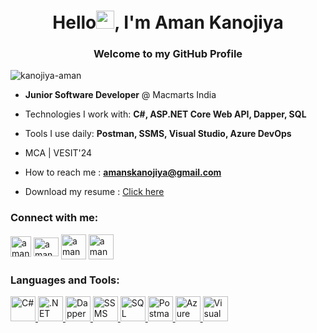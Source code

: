

<h1 align="center">Hello<img src="https://github.com/TheDudeThatCode/TheDudeThatCode/blob/master/Assets/Hi.gif" width="29px">, I'm Aman Kanojiya</h1>
<h3 align="center">Welcome to my GitHub Profile</h3>


<!-- <img align="right" alt="coding" width="400" src="https://github.com/kanojiya-aman/kanojiya-aman/blob/main/profile-pic%20(1).png"> -->

<p align="left"> <img src="https://komarev.com/ghpvc/?username=kanojiya-aman&label=Profile%20views&color=0e75b6&style=flat" alt="kanojiya-aman" /> </p>

- **Junior Software Developer** @ Macmarts India

- Technologies I work with: **C#, ASP.NET Core Web API, Dapper, SQL**

- Tools I use daily: **Postman, SSMS, Visual Studio, Azure DevOps**

- MCA | VESIT'24

- How to reach me : **amanskanojiya@gmail.com**

- Download my resume : [Click here](https://drive.google.com/uc?export=download&id=1VAUIKLgLPb2AD3V-_uiR4hAdXKKPIkB-)

<h3 align="left">Connect with me:</h3>
<p align="left">
<a href="https://twitter.com/amannkanojiya" target="_blank"><img align="center" src="https://uxwing.com/wp-content/themes/uxwing/download/brands-and-social-media/x-social-media-logo-icon.png" alt="amannkanojiya" height="33" width="33" /></a>
<a href="https://linkedin.com/in/aman kanojiya" target="_blank"><img align="center" src="https://raw.githubusercontent.com/rahuldkjain/github-profile-readme-generator/master/src/images/icons/Social/linked-in-alt.svg" alt="aman kanojiya" height="30" width="40" /></a>
<a href="https://instagram.com/amannkanojiya" target="_blank"><img align="center" src="https://img.icons8.com/?size=48&id=Xy10Jcu1L2Su&format=png" alt="amannkanojiya" height="40" width="40" /></a>
<a href="https://discordapp.com/users/764015022837727232" target="_blank"><img align="center" src="https://img.icons8.com/?size=48&id=M725CLW4L7wE&format=png" alt="amannkanojiya" height="40" width="40" /></a>
</p>


<h3 align="left">Languages and Tools:</h3>
<p align="left"> 
<!-- C# -->
<a href="https://docs.microsoft.com/en-us/dotnet/csharp/" target="_blank" rel="noreferrer">
  <img src="https://seeklogo.com/images/C/c-sharp-c-logo-02F17714BA-seeklogo.com.png" alt="C#" width="40" height="40"/>
</a>

<!-- .NET -->
<a href="https://dotnet.microsoft.com/" target="_blank" rel="noreferrer">
  <img src="https://seeklogo.com/images/M/microsoft-net-logo-8A0C3AF5E8-seeklogo.com.png" alt=".NET" width="40" height="40"/>
</a>

<!-- Dapper -->
<a href="https://github.com/DapperLib/Dapper" target="_blank" rel="noreferrer">
  <img src="https://icons8.com/icons/set/dapper-orm" alt="Dapper" width="40" height="40"/>
</a>

<!-- SQL Server Management Studio (SSMS) -->
<a href="https://docs.microsoft.com/en-us/sql/ssms/sql-server-management-studio-ssms" target="_blank" rel="noreferrer">
  <img src="https://icons8.com/icons/set/sql-server-management-studio" alt="SSMS" width="40" height="40"/>
</a>

<!-- SQL -->
<a href="https://www.w3schools.com/sql/" target="_blank" rel="noreferrer">
  <img src="https://icons8.com/icons/set/sql-logo" alt="SQL" width="40" height="40"/>
</a>

<!-- Postman -->
<a href="https://www.postman.com/" target="_blank" rel="noreferrer">
  <img src="https://seeklogo.com/images/P/postman-logo-0087CA0D15-seeklogo.com.png" alt="Postman" width="40" height="40"/>
</a>

<!-- Azure DevOps -->
<a href="https://azure.microsoft.com/en-us/services/devops/" target="_blank" rel="noreferrer">
  <img src="https://icons8.com/icons/set/azure-devops" alt="Azure DevOps" width="40" height="40"/>
</a>

<!-- Visual Studio -->
<a href="https://visualstudio.microsoft.com/" target="_blank" rel="noreferrer">
  <img src="https://iconlogovector.com/logo/visual-studio" alt="Visual Studio" width="40" height="40"/>
</a>
</p>
